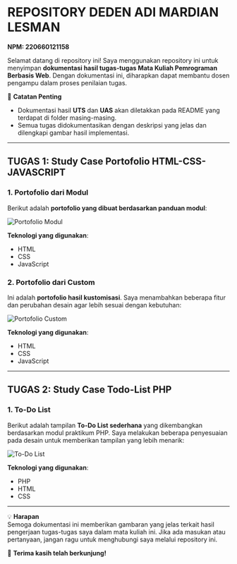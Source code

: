 # REPOSITORY DEDEN ADI MARDIAN LESMAN  
**NPM: 220660121158**  

Selamat datang di repository ini! Saya menggunakan repository ini untuk menyimpan **dokumentasi hasil tugas-tugas Mata Kuliah Pemrograman Berbasis Web**. Dengan dokumentasi ini, diharapkan dapat membantu dosen pengampu dalam proses penilaian tugas.  

📌 **Catatan Penting**  
- Dokumentasi hasil **UTS** dan **UAS** akan diletakkan pada README yang terdapat di folder masing-masing.  
- Semua tugas didokumentasikan dengan deskripsi yang jelas dan dilengkapi gambar hasil implementasi.

---

## TUGAS 1: Study Case Portofolio HTML-CSS-JAVASCRIPT  

### 1. Portofolio dari Modul  
Berikut adalah **portofolio yang dibuat berdasarkan panduan modul**:  

![Portofolio Modul](https://github.com/DedenAdi/PBW-IF-VA/blob/main/220660121158/PRAKTIKUM%20JS/Portofolio/portofolio-css.png?raw=true)  

**Teknologi yang digunakan**:  
- HTML  
- CSS  
- JavaScript  

### 2. Portofolio dari Custom  
Ini adalah **portofolio hasil kustomisasi**. Saya menambahkan beberapa fitur dan perubahan desain agar lebih sesuai dengan kebutuhan:  

![Portofolio Custom](https://github.com/DedenAdi/PBW-IF-VA/blob/main/220660121158/PRAKTIKUM%20CSS/PORTOFOLIO%201.png?raw=true)  

**Teknologi yang digunakan**:  
- HTML  
- CSS  
- JavaScript  

---

## TUGAS 2: Study Case Todo-List PHP  

### 1. To-Do List  
Berikut adalah tampilan **To-Do List sederhana** yang dikembangkan berdasarkan modul praktikum PHP. Saya melakukan beberapa penyesuaian pada desain untuk memberikan tampilan yang lebih menarik:  

![To-Do List](https://github.com/DedenAdi/PBW-IF-VA/blob/main/220660121158/PRAKTIKUM%20UTS/img/HALAMAN%20DEPAN.png?raw=true)  

**Teknologi yang digunakan**:  
- PHP  
- HTML  
- CSS  

---

💡 **Harapan**  
Semoga dokumentasi ini memberikan gambaran yang jelas terkait hasil pengerjaan tugas-tugas saya dalam mata kuliah ini. Jika ada masukan atau pertanyaan, jangan ragu untuk menghubungi saya melalui repository ini.  

🌟 **Terima kasih telah berkunjung!**  
